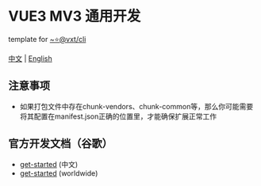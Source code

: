 # VUE3 MV3 通用开发

template for [~⭐@vxt/cli](https://github.com/noah227/vxt)

[中文](./README.zh_CN.md) | [English](./README.md)

## 注意事项

* 如果打包文件中存在chunk-vendors、chunk-common等，那么你可能需要将其配置在manifest.json正确的位置里，才能确保扩展正常工作

## 官方开发文档（谷歌）

* [get-started](https://developer.chrome.google.cn/docs/extensions/get-started/tutorial/hello-world?hl=zh-cn) (中文)
* [get-started](https://developer.chrome.com/docs/extensions/get-started) (worldwide)
